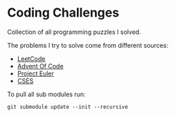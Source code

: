 # Coding Challenges

Collection of all programming puzzles I solved.

The problems I try to solve come from different sources:

- [LeetCode](https://leetcode.com)
- [Advent Of Code](https://adventofcode.com)
- [Project Euler](https://projecteuler.net)
- [CSES](https://cses.fi/problemset/list/)


To pull all sub modules run:

```
git submodule update --init --recursive

```
